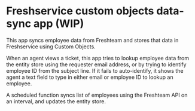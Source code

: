 # Freshservice custom objects data-sync app (WIP)

This app syncs employee data from Freshteam and stores that data in Freshservice using Custom Objects.

When an agent views a ticket, this app tries to lookup employee data from the entity store using the requester email address, or by trying to identify employee ID from the subject line. If it fails to auto-identify, it shows the agent a text field to type in either email or employee ID to lookup an employee.

A scheduled function syncs list of employees using the Freshteam API on an interval, and updates the entity store.